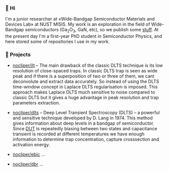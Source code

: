 ### 👋 Hi
I'm a junior researcher at «Wide-Bandgap Semiconductor Materials and Devices Lab» at NUST MISIS. My work is an exploration in the field of Wide-Bandgap semiconductors (Ga<sub>2</sub>O<sub>3</sub>, GaN, etc), so we publish some [stuff](https://publons.com/researcher/3615506/anton-vasilev/). 
At the present day I'm a first-year PhD student in Semiconductor Physics, and here stored some of repositories I use in my work. 

### 🔬 Projects 

* [nocliper/ilt](https://github.com/nocliper/ilt) – The main drawback of the classic DLTS technique is its low resolution of close-spaced traps. In classic DLTS trap is seen as wide peak and if there is a superposition of two or three of them, we cant deconvolute and extract data accurately. So instead of using the DLTS time-window concept in Laplace DLTS regularisation is imposed. This approach makes Laplace DLTS much sensitive to noise compared to classic DLTS but it gives a huge advantage in peak resolution and trap parameters extraction. 

* [nocliper/dlts](https://github.com/nocliper/dlts) – Deep Level Transient Spectroscopy (DLTS) – a powerful and sensitive technique developed by D. Lang in 1974. This method gives information about deep levels in a bandgap of semiconductor. Since [DUT](https://en.wikipedia.org/wiki/Device_under_test) is repeatedly biasing between two states and capacitance transient is recorded at different temperatures we have enough information to determine trap concentration, capture crosssection and activation energy.

* [nocliper/ebic](https://github.com/nocliper/ebic)
...

* [nocliper/dbr](https://github.com/nocliper/dbr)
...

<!--
**nocliper/nocliper** is a ✨ _special_ ✨ repository because its `README.md` (this file) appears on your GitHub profile.

Here are some ideas to get you started:

- 🔭 I’m currently working on ...
- 🌱 I’m currently learning ...
- 👯 I’m looking to collaborate on ...
- 🤔 I’m looking for help with ...
- 💬 Ask me about ...
- 📫 How to reach me: ...
- 😄 Pronouns: ...
- ⚡ Fun fact: ...
-->
